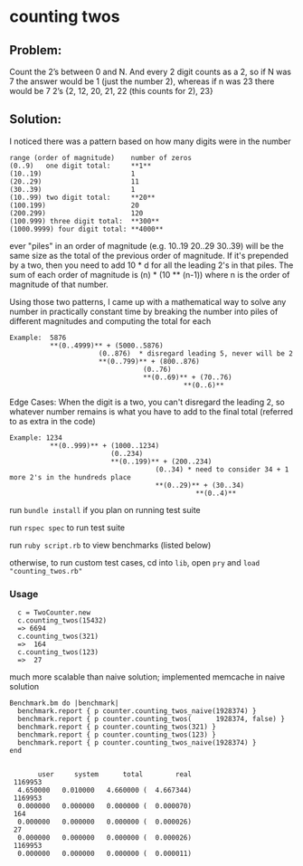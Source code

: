 # counting twos

## Problem: 
Count the 2’s between 0 and N.  And every 2 digit counts as a 2, so if N was 7 
the answer would be 1 (just the number 2), whereas if n was 23 there would be 7 2’s 
{2, 12, 20, 21, 22 (this counts for 2), 23}

## Solution:

I noticed there was a pattern based on how many digits were in the number 

```
range (order of magnitude)    number of zeros
(0..9)   one digit total:     **1**
(10..19)                      1
(20..29)                      11
(30..39)                      1
(10..99) two digit total:     **20**
(100.199)                     20
(200.299)                     120
(100.999) three digit total:  **300**
(1000.9999) four digit total: **4000**
```

ever "piles" in an order of magnitude (e.g. 10..19 20..29 30..39) will be the same
size as the total of the previous order of magnitude. If it's prepended by a two,
then you need to add 10 * d for all the leading 2's in that piles. The sum of each
order of magnitude is (n) * (10 ** (n-1)) where n is the order of magnitude of that
number. 

Using those two patterns, I came up with a mathematical way to solve any number 
in practically constant time by breaking the number into piles of different magnitudes
and computing the total for each

```
Example:  5876
          **(0..4999)** + (5000..5876)
                      (0..876)  * disregard leading 5, never will be 2
                      **(0..799)** + (800..876)
                                 (0..76)
                                 **(0..69)** + (70..76)
                                           **(0..6)**
```

Edge Cases: When the digit is a two, you can't disregard the leading 2, so whatever 
number remains is what you have to add to the final total (referred to as extra in the code)

```
Example: 1234
          **(0..999)** + (1000..1234)
                         (0..234)
                         **(0..199)** + (200..234)
                                    (0..34) * need to consider 34 + 1 more 2's in the hundreds place
                                    **(0..29)** + (30..34)
                                              **(0..4)**
```

run ```bundle install``` if you plan on running test suite

run ```rspec spec``` to run test suite

run ```ruby script.rb``` to view benchmarks (listed below)

otherwise, to run custom test cases, cd into ```lib```, open ```pry``` and ```load "counting_twos.rb"```

### Usage

```
  c = TwoCounter.new
  c.counting_twos(15432)
  => 6694
  c.counting_twos(321)
  =>  164
  c.counting_twos(123)
  =>  27
```

much more scalable than naive solution; implemented memcache in naive solution

```
Benchmark.bm do |benchmark|
  benchmark.report { p counter.counting_twos_naive(1928374) }
  benchmark.report { p counter.counting_twos(      1928374, false) }
  benchmark.report { p counter.counting_twos(321) }
  benchmark.report { p counter.counting_twos(123) }
  benchmark.report { p counter.counting_twos_naive(1928374) }
end


       user     system      total        real
 1169953
  4.650000   0.010000   4.660000 (  4.667344)
 1169953
  0.000000   0.000000   0.000000 (  0.000070)
 164
  0.000000   0.000000   0.000000 (  0.000026)
 27
  0.000000   0.000000   0.000000 (  0.000026)
 1169953
  0.000000   0.000000   0.000000 (  0.000011)
```